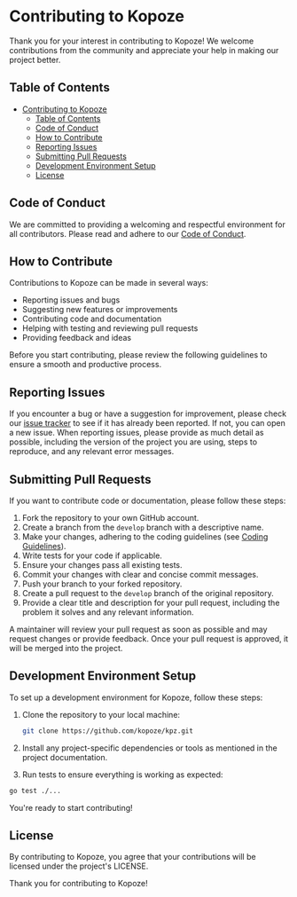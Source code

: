 # Contributing to Kopoze

Thank you for your interest in contributing to Kopoze! We welcome contributions from the community and appreciate your help in making our project better.

## Table of Contents

- [Contributing to Kopoze](#contributing-to-kopoze)
  - [Table of Contents](#table-of-contents)
  - [Code of Conduct](#code-of-conduct)
  - [How to Contribute](#how-to-contribute)
  - [Reporting Issues](#reporting-issues)
  - [Submitting Pull Requests](#submitting-pull-requests)
  - [Development Environment Setup](#development-environment-setup)
  - [License](#license)

## Code of Conduct

We are committed to providing a welcoming and respectful environment for all contributors. Please read and adhere to our [Code of Conduct](CODE_OF_CONDUCT.md).

## How to Contribute

Contributions to Kopoze can be made in several ways:

- Reporting issues and bugs
- Suggesting new features or improvements
- Contributing code and documentation
- Helping with testing and reviewing pull requests
- Providing feedback and ideas

Before you start contributing, please review the following guidelines to ensure a smooth and productive process.

## Reporting Issues

If you encounter a bug or have a suggestion for improvement, please check our [issue tracker](https://github.com/kopoze/kpz/issues) to see if it has already been reported. If not, you can open a new issue. When reporting issues, please provide as much detail as possible, including the version of the project you are using, steps to reproduce, and any relevant error messages.

## Submitting Pull Requests

If you want to contribute code or documentation, please follow these steps:

1. Fork the repository to your own GitHub account.
2. Create a branch from the `develop` branch with a descriptive name.
3. Make your changes, adhering to the coding guidelines (see [Coding Guidelines](CODE_STYLE.md#kopoze-coding-style-guidelines)).
4. Write tests for your code if applicable.
5. Ensure your changes pass all existing tests.
6. Commit your changes with clear and concise commit messages.
7. Push your branch to your forked repository.
8. Create a pull request to the `develop` branch of the original repository.
9. Provide a clear title and description for your pull request, including the problem it solves and any relevant information.

A maintainer will review your pull request as soon as possible and may request changes or provide feedback. Once your pull request is approved, it will be merged into the project.

## Development Environment Setup

To set up a development environment for Kopoze, follow these steps:

1. Clone the repository to your local machine:

   ```bash
   git clone https://github.com/kopoze/kpz.git
   ```

2. Install any project-specific dependencies or tools as mentioned in the project documentation.
3. Run tests to ensure everything is working as expected:

```sh
go test ./...
```

You're ready to start contributing!

## License

By contributing to Kopoze, you agree that your contributions will be licensed under the project's LICENSE.

Thank you for contributing to Kopoze!
